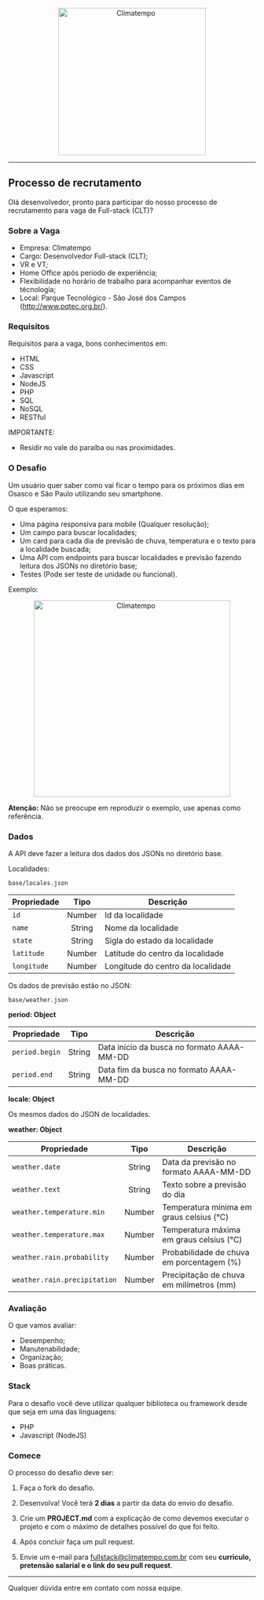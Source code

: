 <p align="center">
  <a href="http://www.climatempo.com.br">
      <img src="http://i.imgur.com/Q9lCAMF.png" alt="Climatempo" width="300px"/>
  </a>
</p>

___


## Processo de recrutamento

Olá desenvolvedor, pronto para participar do nosso
processo de recrutamento para vaga de Full-stack (CLT)?

### Sobre a Vaga

- Empresa: Climatempo
- Cargo: Desenvolvedor Full-stack (CLT);
- VR e VT;
- Home Office após período de experiência;
- Flexibilidade no horário de trabalho para acompanhar eventos de técnologia;
- Local: Parque Tecnológico - São José dos Campos (http://www.pqtec.org.br/).


### Requisitos

Requisitos para a vaga, bons conhecimentos em:

- HTML
- CSS
- Javascript
- NodeJS
- PHP
- SQL
- NoSQL
- RESTful

IMPORTANTE:

- Residir no vale do paraíba ou nas proximidades.


### O Desafio

Um usuário quer saber como vai ficar o 
tempo para os próximos dias em Osasco e São Paulo utilizando
seu smartphone. 

O que esperamos:
 
 - Uma página responsiva para mobile (Qualquer resolução);
 - Um campo para buscar localidades;
 - Um card para cada dia de previsão de chuva, temperatura e o texto para a localidade buscada;
 - Uma API com endpoints para buscar localidades e previsão fazendo leitura dos JSONs no diretório base;
 - Testes (Pode ser teste de unidade ou funcional).
 
Exemplo:

<p align="center">
  <a href="http://www.climatempo.com.br">
      <img src="http://i.imgur.com/x3z4tYM.png" alt="Climatempo" width="400px"/>
  </a>
</p>

**Atenção:**  Não se preocupe em reproduzir o exemplo, use apenas como referência.
 
### Dados

A API deve fazer a leitura dos dados dos JSONs no diretório base.
 
Localidades:
    
    base/locales.json
 
| Propriedade   | Tipo   | Descrição                           |
| ------------- |:------:| ------------------------------------|
| `id`          | Number | Id da localidade                    |
| `name`        | String | Nome da localidade                  |
| `state`       | String | Sigla do estado da localidade       |
| `latitude`    | Number | Latitude do centro da localidade    |
| `longitude`   | Number | Longitude do centro da localidade   |
 
 
Os dados de previsão estão no JSON:
 
    base/weather.json
    
**period: Object**
 
| Propriedade        | Tipo   | Descrição                                  |
| ------------------ |:------:| -------------------------------------------|
| `period.begin`     | String | Data início da busca no formato AAAA-MM-DD |
| `period.end `      | String | Data fim  da busca no formato AAAA-MM-DD   |

**locale: Object**
 
Os mesmos dados do JSON de localidades.
 
**weather: Object**
 
| Propriedade                     | Tipo   | Descrição                                  |
| ------------------------------- |:------:| -------------------------------------------|
| `weather.date`                  | String | Data da previsão no formato AAAA-MM-DD     |
| `weather.text`                  | String | Texto sobre a previsão do dia              |
| `weather.temperature.min`       | Number | Temperatura mínima em graus celsius (°C)   |
| `weather.temperature.max`       | Number | Temperatura máxima em graus celsius (°C)   |
| `weather.rain.probability`      | Number | Probabilidade de chuva em porcentagem (%)  |
| `weather.rain.precipitation`    | Number | Precipitação de chuva em milímetros (mm)   |

### Avaliação

O que vamos avaliar:

- Desempenho;
- Manutenabilidade;
- Organização;
- Boas práticas.

### Stack
Para o desafio você deve utilizar qualquer biblioteca ou framework desde que seja em uma das linguagens:

- PHP
- Javascript (NodeJS)

### Comece

O processo do desafio deve ser:

1. Faça o fork do desafio.

2. Desenvolva! Você terá **2 dias** a partir da data do envio do desafio.

3. Crie um **PROJECT.md** com a explicação de como devemos executar o projeto e com o máximo de detalhes possível do que foi feito.

4. Após concluir faça um pull request.

5. Envie um e-mail para fullstack@climatempo.com.br com seu **curriculo, pretensão salarial e o link do seu pull request**.


___


Qualquer dúvida entre em contato com nossa equipe.

